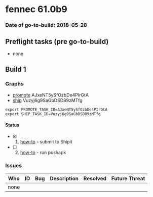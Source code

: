 # fennec 61.0b9

### Date of go-to-build: 2018-05-28

## Preflight tasks (pre go-to-build)
- none

## Build 1  

### Graphs
* [promote](https://tools.taskcluster.net/push-inspector/#/AJxeNT5ySfOzbDe4PIrGtA) AJxeNT5ySfOzbDe4PIrGtA
* [ship](https://tools.taskcluster.net/push-inspector/#/Vuzyj6g9SaGbDSD89zMTfg) Vuzyj6g9SaGbDSD89zMTfg
```
export PROMOTE_TASK_ID=AJxeNT5ySfOzbDe4PIrGtA
export SHIP_TASK_ID=Vuzyj6g9SaGbDSD89zMTfg
```


#### Status
- [x] 1.  [how-to](https://wiki.mozilla.org/Release:Release_Automation_on_Mercurial:Starting_a_Release#Submit_to_Ship_It)  - submit to Shipit
- [ ] 2.  [how-to](https://github.com/mozilla-releng/releasewarrior-2.0/blob/master/docs/release-promotion/mobile/howto.md)  - run pushapk

### Issues
| Who                 | ID               | Bug                                                                 | Description                | Resolved                | Future Threat                |
| ------------------- | ---------------- | ------------------------------------------------------------------- | -------------------------- | ----------------------- | ---------------------------- |
| none | | | | | |

